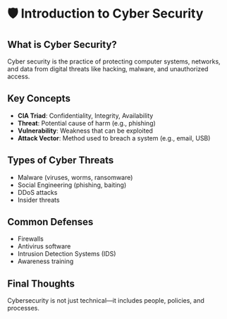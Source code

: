 # 🛡️ Introduction to Cyber Security

## What is Cyber Security?
Cyber security is the practice of protecting computer systems, networks, and data from digital threats like hacking, malware, and unauthorized access.

## Key Concepts

- **CIA Triad**: Confidentiality, Integrity, Availability
- **Threat**: Potential cause of harm (e.g., phishing)
- **Vulnerability**: Weakness that can be exploited
- **Attack Vector**: Method used to breach a system (e.g., email, USB)

## Types of Cyber Threats

- Malware (viruses, worms, ransomware)
- Social Engineering (phishing, baiting)
- DDoS attacks
- Insider threats

## Common Defenses

- Firewalls
- Antivirus software
- Intrusion Detection Systems (IDS)
- Awareness training

## Final Thoughts

Cybersecurity is not just technical—it includes people, policies, and processes.
